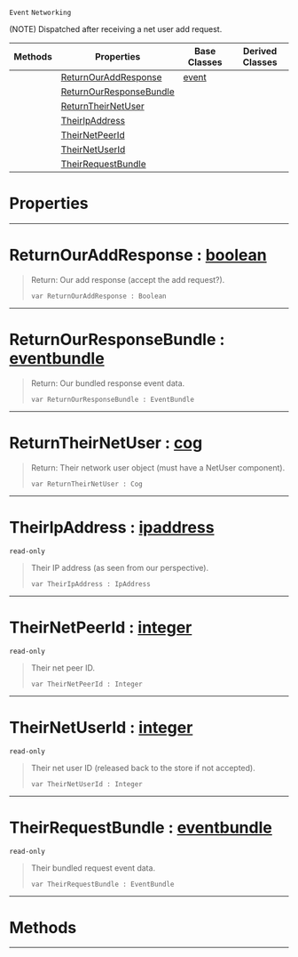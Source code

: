  `Event` `Networking`



(NOTE) Dispatched after receiving a net user add request.

|Methods|Properties|Base Classes|Derived Classes|
|---|---|---|---|
| |[ ReturnOurAddResponse](netpeerreceiveduseraddrequest.md#returnouraddresponse-zer)|[event](event.md)| |
| |[ ReturnOurResponseBundle](netpeerreceiveduseraddrequest.md#returnourresponsebundle)| | |
| |[ ReturnTheirNetUser](netpeerreceiveduseraddrequest.md#returntheirnetuser-zero)| | |
| |[ TheirIpAddress](netpeerreceiveduseraddrequest.md#theiripaddress-zilch-engi)| | |
| |[ TheirNetPeerId](netpeerreceiveduseraddrequest.md#theirnetpeerid-zilch-engi)| | |
| |[ TheirNetUserId](netpeerreceiveduseraddrequest.md#theirnetuserid-zilch-engi)| | |
| |[ TheirRequestBundle](netpeerreceiveduseraddrequest.md#theirrequestbundle-zero)| | |


 #  Properties


---  
 #  ReturnOurAddResponse : [boolean](../nada_base_types/boolean.md)

> Return: Our add response (accept the add request?).
> ```TS:Nada
> var ReturnOurAddResponse : Boolean


---  
 #  ReturnOurResponseBundle : [eventbundle](eventbundle.md)

> Return: Our bundled response event data.
> ```TS:Nada
> var ReturnOurResponseBundle : EventBundle


---  
 #  ReturnTheirNetUser : [cog](cog.md)

> Return: Their network user object (must have a NetUser component).
> ```TS:Nada
> var ReturnTheirNetUser : Cog


---  
 #  TheirIpAddress : [ipaddress](ipaddress.md)

 `read-only`

> Their IP address (as seen from our perspective).
> ```TS:Nada
> var TheirIpAddress : IpAddress


---  
 #  TheirNetPeerId : [integer](../nada_base_types/integer.md)

 `read-only`

> Their net peer ID.
> ```TS:Nada
> var TheirNetPeerId : Integer


---  
 #  TheirNetUserId : [integer](../nada_base_types/integer.md)

 `read-only`

> Their net user ID (released back to the store if not accepted).
> ```TS:Nada
> var TheirNetUserId : Integer


---  
 #  TheirRequestBundle : [eventbundle](eventbundle.md)

 `read-only`

> Their bundled request event data.
> ```TS:Nada
> var TheirRequestBundle : EventBundle


---  
 #  Methods


---  
 

 